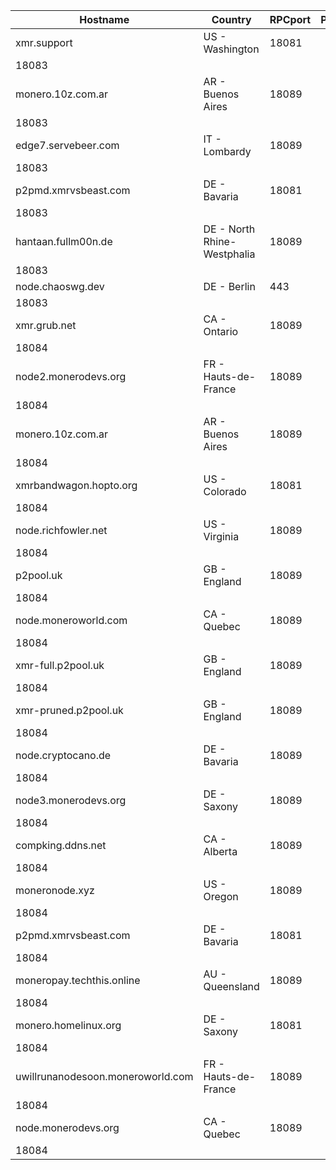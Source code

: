 Hostname | Country | RPCport | P2Pport
--- | --- | --- | ---
xmr.support | US - Washington | 18081
 | 18083
monero.10z.com.ar | AR - Buenos Aires | 18089
 | 18083
edge7.servebeer.com | IT - Lombardy | 18089
 | 18083
p2pmd.xmrvsbeast.com | DE - Bavaria | 18081
 | 18083
hantaan.fullm00n.de | DE - North Rhine-Westphalia | 18089
 | 18083
node.chaoswg.dev | DE - Berlin | 443
 | 18083
xmr.grub.net | CA - Ontario | 18089
 | 18084
node2.monerodevs.org | FR - Hauts-de-France | 18089
 | 18084
monero.10z.com.ar | AR - Buenos Aires | 18089
 | 18084
xmrbandwagon.hopto.org | US - Colorado | 18081
 | 18084
node.richfowler.net | US - Virginia | 18089
 | 18084
p2pool.uk | GB - England | 18089
 | 18084
node.moneroworld.com | CA - Quebec | 18089
 | 18084
xmr-full.p2pool.uk | GB - England | 18089
 | 18084
xmr-pruned.p2pool.uk | GB - England | 18089
 | 18084
node.cryptocano.de | DE - Bavaria | 18089
 | 18084
node3.monerodevs.org | DE - Saxony | 18089
 | 18084
compking.ddns.net | CA - Alberta | 18089
 | 18084
moneronode.xyz | US - Oregon | 18089
 | 18084
p2pmd.xmrvsbeast.com | DE - Bavaria | 18081
 | 18084
moneropay.techthis.online | AU - Queensland | 18089
 | 18084
monero.homelinux.org | DE - Saxony | 18081
 | 18084
uwillrunanodesoon.moneroworld.com | FR - Hauts-de-France | 18089
 | 18084
node.monerodevs.org | CA - Quebec | 18089
 | 18084
